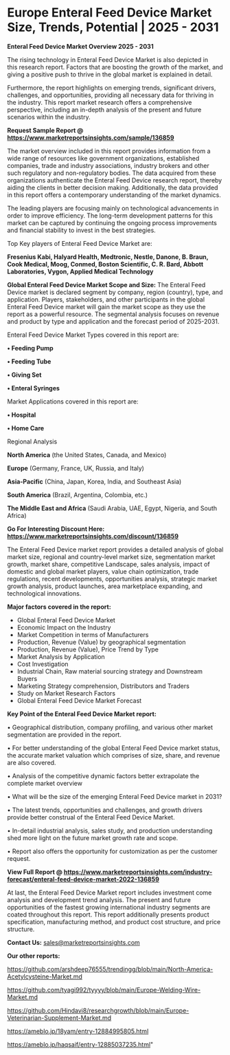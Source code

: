 # Europe Enteral Feed Device Market Size, Trends, Potential | 2025 - 2031

<Strong> Enteral Feed Device Market Overview 2025 - 2031</strong>

The rising technology in Enteral Feed Device Market is also depicted in this research report. Factors that are boosting the growth of the market, and giving a positive push to thrive in the global market is explained in detail.

Furthermore, the report highlights on emerging trends, significant drivers, challenges, and opportunities, providing all necessary data for thriving in the industry. This report market research offers a comprehensive perspective, including an in-depth analysis of the present and future scenarios within the industry.

<strong>Request Sample Report @ <a href=https://www.marketreportsinsights.com/sample/136859>https://www.marketreportsinsights.com/sample/136859</a></strong>

The market overview included in this report provides information from a wide range of resources like government organizations, established companies, trade and industry associations, industry brokers and other such regulatory and non-regulatory bodies. The data acquired from these organizations authenticate the Enteral Feed Device research report, thereby aiding the clients in better decision making. Additionally, the data provided in this report offers a contemporary understanding of the market dynamics.

The leading players are focusing mainly on technological advancements in order to improve efficiency. The long-term development patterns for this market can be captured by continuing the ongoing process improvements and financial stability to invest in the best strategies.

Top Key players of Enteral Feed Device Market are:

<strong>Fresenius Kabi, Halyard Health, Medtronic, Nestle, Danone, B. Braun, Cook Medical, Moog, Conmed, Boston Scientific, C. R. Bard, Abbott Laboratories, Vygon, Applied Medical Technology</strong>

<strong><b>Global Enteral Feed Device Market Scope and Size:</b></strong>
The Enteral Feed Device market is declared segment by company, region (country), type, and application. Players, stakeholders, and other participants in the global Enteral Feed Device market will gain the market scope as they use the report as a powerful resource. The segmental analysis focuses on revenue and product by type and application and the forecast period of 2025-2031.

Enteral Feed Device Market Types covered in this report are:

<strong>• Feeding Pump

• Feeding Tube

• Giving Set

• Enteral Syringes</strong>

Market Applications covered in this report are:

<strong>• Hospital

• Home Care</strong> 

Regional Analysis

<strong>North America</strong> (the United States, Canada, and Mexico)

<strong>Europe</strong> (Germany, France, UK, Russia, and Italy)

<strong>Asia-Pacific</strong> (China, Japan, Korea, India, and Southeast Asia)

<strong>South America</strong> (Brazil, Argentina, Colombia, etc.)

<strong>The Middle East and Africa</strong> (Saudi Arabia, UAE, Egypt, Nigeria, and South Africa)

<strong>Go For Interesting Discount Here: <a href=https://www.marketreportsinsights.com/discount/136859>https://www.marketreportsinsights.com/discount/136859</a></strong>

The Enteral Feed Device market report provides a detailed analysis of global market size, regional and country-level market size, segmentation market growth, market share, competitive Landscape, sales analysis, impact of domestic and global market players, value chain optimization, trade regulations, recent developments, opportunities analysis, strategic market growth analysis, product launches, area marketplace expanding, and technological innovations.

<strong><b>Major factors covered in the report:</b></strong>
<ul>
  <li>Global Enteral Feed Device Market </li>
  <li>Economic Impact on the Industry</li>
  <li>Market Competition in terms of Manufacturers</li>
  <li>Production, Revenue (Value) by geographical segmentation</li>
  <li>Production, Revenue (Value), Price Trend by Type</li>
  <li>Market Analysis by Application</li>
  <li>Cost Investigation</li>
  <li>Industrial Chain, Raw material sourcing strategy and Downstream Buyers</li>
  <li>Marketing Strategy comprehension, Distributors and Traders</li>
  <li>Study on Market Research Factors</li>
  <li>Global Enteral Feed Device Market Forecast</li>
</ul>

<strong><b>Key Point of the Enteral Feed Device Market report:</b></strong>

• Geographical distribution, company profiling, and various other market segmentation are provided in the report.

• For better understanding of the global Enteral Feed Device market status, the accurate market valuation which comprises of size, share, and revenue are also covered.

• Analysis of the competitive dynamic factors better extrapolate the complete market overview

• What will be the size of the emerging Enteral Feed Device market in 2031?

• The latest trends, opportunities and challenges, and growth drivers provide better construal of the Enteral Feed Device Market.

• In-detail industrial analysis, sales study, and production understanding shed more light on the future market growth rate and scope.

• Report also offers the opportunity for customization as per the customer request.

<strong><b>View Full Report @ <a href=https://www.marketreportsinsights.com/industry-forecast/enteral-feed-device-market-2022-136859>https://www.marketreportsinsights.com/industry-forecast/enteral-feed-device-market-2022-136859</a></b></strong>


At last, the Enteral Feed Device Market report includes investment come analysis and development trend analysis. The present and future opportunities of the fastest growing international industry segments are coated throughout this report. This report additionally presents product specification, manufacturing method, and product cost structure, and price structure.

<strong>Contact Us:</strong>
sales@marketreportsinsights.com

<strong>Our other reports:</strong>

<a href=https://github.com/arshdeep76555/trendingg/blob/main/North-America-Acetylcysteine-Market.md>https://github.com/arshdeep76555/trendingg/blob/main/North-America-Acetylcysteine-Market.md</a>

<a href=https://github.com/tyagi992/tyyyy/blob/main/Europe-Welding-Wire-Market.md>https://github.com/tyagi992/tyyyy/blob/main/Europe-Welding-Wire-Market.md</a>

<a href=https://github.com/Hindavi8/researchgrowth/blob/main/Europe-Veterinarian-Supplement-Market.md>https://github.com/Hindavi8/researchgrowth/blob/main/Europe-Veterinarian-Supplement-Market.md</a>

<a href=https://ameblo.jp/18yam/entry-12884995805.html>https://ameblo.jp/18yam/entry-12884995805.html</a>

<a href=https://ameblo.jp/haqsaif/entry-12885037235.html>https://ameblo.jp/haqsaif/entry-12885037235.html</a>"
